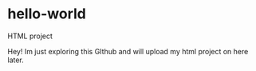 # hello-world
HTML project 

Hey! Im just exploring this GIthub and will upload my html project on here later.
